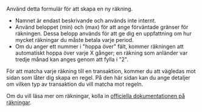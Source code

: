 Använd detta formulär för att skapa en ny räkning.

* Namnet är endast beskrivande och används inte internt.
* Använd beloppet (min) och (max) för att ange förväntade gränser för räkningen. Dessa belopp används för att ge dig en uppfattning om hur mycket räkningar du måste betala varje period.
* Om du anger ett nummer i "hoppa över" fält, kommer räkningen att automatiskt hoppa över varje X gånger; en räkning som anländer var tredje månad kan anges genom att fylla i "2".

För att matcha varje räkning till en transaktion, kommer du att vägledas mot sidan som låter dig skapa en regel. På den här sidan kan du ange detaljer om vilken typ av transaktion du vill matcha mot regeln.

Om du vill läsa mer om räkningar, kolla in [officiella dokumentationen på räkningar](https://docs.firefly-iii.org/advanced-concepts/bills).